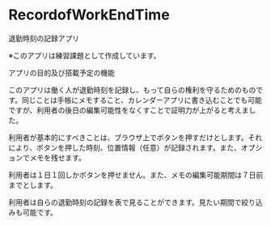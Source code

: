 # RecordofWorkEndTime
退勤時刻の記録アプリ

※このアプリは練習課題として作成しています。

アプリの目的及び搭載予定の機能

このアプリは働く人が退勤時刻を記録し、もって自らの権利を守るためのものです。同じことは手帳にメモすること、カレンダーアプリに書き込むことでも可能ですが、利用者の後日の編集可能性をなくすことで証明力が上がると考えました。

利用者が基本的にすべきことは、ブラウザ上でボタンを押すだけとします。それにより、ボタンを押した時刻、位置情報（任意）が記録されます。また、オプションでメモを残せます。

利用者は１日１回しかボタンを押せません。また、メモの編集可能期間は７日前までとします。

利用者は自らの退勤時刻の記録を表で見ることができます。見たい期間で絞り込みも可能です。
